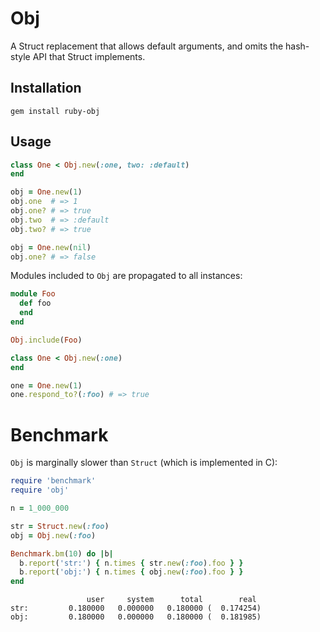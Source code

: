 # Obj

A Struct replacement that allows default arguments, and omits the
hash-style API that Struct implements.

## Installation

```
gem install ruby-obj
```

## Usage

```ruby
class One < Obj.new(:one, two: :default)
end

obj = One.new(1)
obj.one  # => 1
obj.one? # => true
obj.two  # => :default
obj.two? # => true

obj = One.new(nil)
obj.one? # => false
```

Modules included to `Obj` are propagated to all instances:

```ruby
module Foo
  def foo
  end
end

Obj.include(Foo)

class One < Obj.new(:one)
end

one = One.new(1)
one.respond_to?(:foo) # => true
```

# Benchmark

`Obj` is marginally slower than `Struct` (which is implemented in C):

```ruby
require 'benchmark'
require 'obj'

n = 1_000_000

str = Struct.new(:foo)
obj = Obj.new(:foo)

Benchmark.bm(10) do |b|
  b.report('str:') { n.times { str.new(:foo).foo } }
  b.report('obj:') { n.times { obj.new(:foo).foo } }
end
```

```
                 user     system      total        real
str:         0.180000   0.000000   0.180000 (  0.174254)
obj:         0.180000   0.000000   0.180000 (  0.181985)
```
